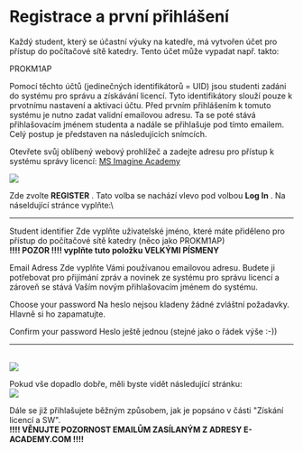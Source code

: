 # Registrace a první přihlášení

Každý student, který se účastní výuky na katedře, má vytvořen účet pro
přístup do počítačové sítě katedry. Tento účet může vypadat např. takto:

PROKM1AP

Pomocí těchto účtů (jedinečných identifikátorů = UID) jsou studenti
zadáni do systému pro správu a získávání licencí. Tyto identifikátory
slouží pouze k prvotnímu nastavení a aktivaci účtu. Před prvním
přihlášením k tomuto systému je nutno zadat validní emailovou adresu. Ta
se poté stává přihlašovacím jménem studenta a nadále se přihlašuje pod
tímto emailem. Celý postup je představen na následujících snímcích.

Otevřete svůj oblíbený webový prohlížeč a zadejte adresu pro přístup k
systému správy licencí: [MS Imagine
Academy](https://www.microsoft.com/cs-cz/education/imagine-academy)

![](images/msdnaa/01_login.jpg)

Zde zvolte **REGISTER** . Tato volba se nachází vlevo pod volbou **Log
In** . Na náseldující stránce vyplňte:\

  ----------------------------------- -----------------------------------
  Student identifier                  Zde vyplňte uživatelské jméno,
                                      které máte přiděleno pro přístup do
                                      počítačové sítě katedry (něco jako
                                      PROKM1AP)\
                                      **!!!! POZOR !!!! vyplňte tuto
                                      položku VELKÝMI PÍSMENY**

  Email Adress                        Zde vyplňte Vámi používanou
                                      emailovou adresu. Budete ji
                                      potřebovat pro přijímání zpráv a
                                      novinek ze systému pro správu
                                      licencí a zároveň se stává Vaším
                                      novým přihlašovacím jménem do
                                      systému.

  Choose your password                Na heslo nejsou kladeny žádné
                                      zvláštní požadavky. Hlavně si ho
                                      zapamatujte.

  Confirm your password               Heslo ještě jednou (stejné jako o
                                      řádek výše :-))
  ----------------------------------- -----------------------------------

\
![](images/msdnaa/02_new_account.jpg)

Pokud vše dopadlo dobře, měli byste vidět následující stránku:\
![](images/msdnaa/03_login_success.jpg)

Dále se již přihlašujete běžným způsobem, jak je popsáno v části
\"Získání licencí a SW\".\
**!!!! VĚNUJTE POZORNOST EMAILŮM ZASÍLANÝM Z ADRESY E-ACADEMY.COM !!!!**

